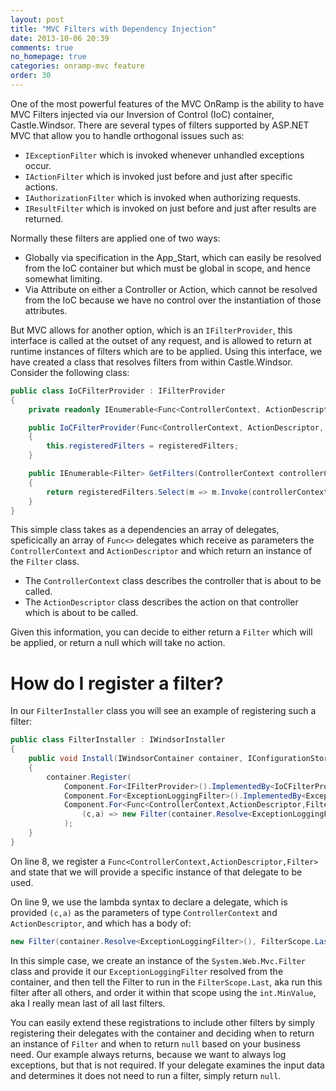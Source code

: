 ```yaml
---
layout: post
title: "MVC Filters with Dependency Injection"
date: 2013-10-06 20:39
comments: true
no_homepage: true
categories: onramp-mvc feature
order: 30
---
```


One of the most powerful features of the MVC OnRamp is the ability to have MVC Filters injected via our Inversion of Control (IoC) container, Castle.Windsor.  There are several types of filters supported by ASP.NET MVC that allow you to handle orthogonal issues such as:

* `IExceptionFilter` which is invoked whenever unhandled exceptions occur.
* `IActionFilter` which is invoked just before and just after specific actions.
* `IAuthorizationFilter` which is invoked when authorizing requests.
* `IResultFilter` which is invoked on just before and just after results are returned.

Normally these filters are applied one of two ways:

* Globally via specification in the App_Start, which can easily be resolved from the IoC container but which must be global in scope, and hence somewhat limiting.
* Via Attribute on either a Controller or Action, which cannot be resolved from the IoC because we have no control over the instantiation of those attributes.

But MVC allows for another option, which is an `IFilterProvider`, this interface is called at the outset of any request, and is allowed to return at runtime instances of filters which are to be applied.  Using this interface, we have created a class that resolves filters from within Castle.Windsor.  Consider the following class:

``` csharp
public class IoCFilterProvider : IFilterProvider
{
    private readonly IEnumerable<Func<ControllerContext, ActionDescriptor, Filter>> registeredFilters;

    public IoCFilterProvider(Func<ControllerContext, ActionDescriptor, Filter>[] registeredFilters)
    {
        this.registeredFilters = registeredFilters;
    }

    public IEnumerable<Filter> GetFilters(ControllerContext controllerContext, ActionDescriptor actionDescriptor)
    {
        return registeredFilters.Select(m => m.Invoke(controllerContext, actionDescriptor)).Where(m => m != null);
    }
}
```

This simple class takes as a dependencies an array of delegates, speficically an array of `Func<>` delegates which receive as parameters the `ControllerContext` and `ActionDescriptor` and which return an instance of the `Filter` class.

* The `ControllerContext` class describes the controller that is about to be called.
* The `ActionDescriptor` class describes the action on that controller which is about to be called.

Given this information, you can decide to either return a `Filter` which will be applied, or return a null which will take no action.

# How do I register a filter?

In our `FilterInstaller` class you will see an example of registering such a filter:

``` csharp
public class FilterInstaller : IWindsorInstaller
{
    public void Install(IWindsorContainer container, IConfigurationStore store)
    {
        container.Register(
            Component.For<IFilterProvider>().ImplementedBy<IoCFilterProvider>(),
            Component.For<ExceptionLoggingFilter>().ImplementedBy<ExceptionLoggingFilter>(),
            Component.For<Func<ControllerContext,ActionDescriptor,Filter>>().Instance(
                (c,a) => new Filter(container.Resolve<ExceptionLoggingFilter>(), FilterScope.Last, int.MinValue))
            );
    }
}
```

On line 8, we register a `Func<ControllerContext,ActionDescriptor,Filter>` and state that we will provide a specific instance of that delegate to be used.

On line 9, we use the lambda syntax to declare a delegate, which is provided `(c,a)` as the parameters of type `ControllerContext` and `ActionDescriptor`, and which has a body of:

``` csharp
new Filter(container.Resolve<ExceptionLoggingFilter>(), FilterScope.Last, int.MinValue)
```

In this simple case, we create an instance of the `System.Web.Mvc.Filter` class and provide it our `ExceptionLoggingFilter` resolved from the container, and then tell the Filter to run in the `FilterScope.Last`, aka run this filter after all others, and order it within that scope using the `int.MinValue`, aka I really mean last of all last filters.

You can easily extend these registrations to include other filters by simply registering their delegates with the container and deciding when to return an instance of `Filter` and when to return `null` based on your business need.  Our example always returns, because we want to always log exceptions, but that is not required.  If your delegate examines the input data and determines it does not need to run a filter, simply return `null`.
